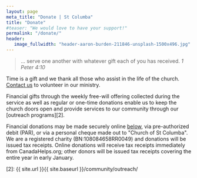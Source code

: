 ```yaml
---
layout: page
meta_title: "Donate | St Columba"
title: "Donate"
#teaser: "We would love to have your support!"
permalink: "/donate/"
header:
   image_fullwidth: "header-aaron-burden-211846-unsplash-1500x496.jpg"
---
```

> ... serve one another with whatever gift each of you has received.
<cite>1 Peter 4:10</cite>

Time is a gift and we thank all those who assist in the life of the church.  [Contact us][1] to volunteer in our ministry.  

Financial gifts through the weekly free-will offering collected during the service as well as regular or one-time donations enable us to keep the church doors open and provide services to our community through our [outreach programs][2].  

Financial donations may be made securely online [below](#donation-form), via pre-authorized debit (PAR), or via a personal cheque made out to "Church of St Columba".  We are a registered charity (BN:108084658RR0049) and donations will be issued tax receipts.  Online donations will receive tax receipts immediately from CanadaHelps.org; other donors will be issued tax receipts covering the entire year in early January.

<a name="donation-form">
<script id="ch_cdn_embed" type="text/javascript" data-page-id="36756" data-cfasync="false" data-formtype="0" src="https://www.canadahelps.org/services/wa/js/apps/donatenow/embed.min.js"></script></a>

 [1]: mailto:admin@stcolumbaottawa.ca
 [2]: {{ site.url }}{{ site.baseurl }}/community/outreach/

